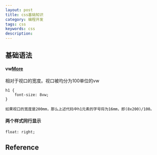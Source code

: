 ```yaml
---
layout: post
title: css基础知识
category: 编程开发
tags: css
keywords: css
description: 
---
```


## 基础语法


#### vw[More](http://www.css88.com/book/css/values/length/vw.htm)

相对于视口的宽度。视口被均分为100单位的vw

```
h1 {
	font-size: 8vw;
}

如果视口的宽度是200mm，那么上述代码中h1元素的字号将为16mm，即(8x200)/100。
```

#### 两个样式同行显示

```
float: right;
```

## Reference
